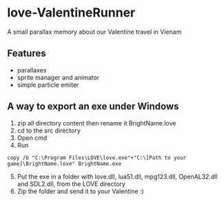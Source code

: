 # love-ValentineRunner
A small parallax memory about our Valentine travel in Vienam

## Features
- parallaxes
- sprite manager and animator
- simple particle emiter

## A way to export an exe under Windows
1. zip all directory content then rename it BrightName.love
2. cd to the src directory
3. Open cmd
4. Run 
```
copy /b "C:\Program Files\LOVE\love.exe"+"C:\[Path to your game]\BrightName.love" BrightName.exe
``` 
5. Put the exe in a folder with love.dll, lua51.dll, mpg123.dll, OpenAL32.dll and SDL2.dll, from the LOVE directory 
6. Zip the folder and send it to your Valentine :)